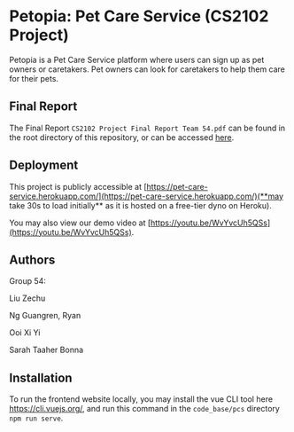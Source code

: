 # Petopia: Pet Care Service (CS2102 Project)

Petopia is a Pet Care Service platform where users can sign up as pet owners or caretakers. Pet owners can look for caretakers to help them care for their pets.

## Final Report
The Final Report `CS2102 Project Final Report Team 54.pdf` can be found in the root directory of this repository, or can be accessed [here](https://github.com/NUS-CS2102-Database-Systems/CS2102_2021_S1_54/blob/master/CS2102%20Project%20Final%20Report%20Team%2054.pdf).

## Deployment
This project is publicly accessible at [https://pet-care-service.herokuapp.com/](https://pet-care-service.herokuapp.com/)(**may take 30s to load initially** as it is hosted on a free-tier dyno on Heroku).

You may also view our demo video at [https://youtu.be/WvYvcUh5QSs](https://youtu.be/WvYvcUh5QSs).

## Authors

Group 54:

Liu Zechu

Ng Guangren, Ryan

Ooi Xi Yi

Sarah Taaher Bonna

## Installation 
To run the frontend website locally, you may install the vue CLI tool here https://cli.vuejs.org/,
and run this command in the `code_base/pcs` directory `npm run serve`.
